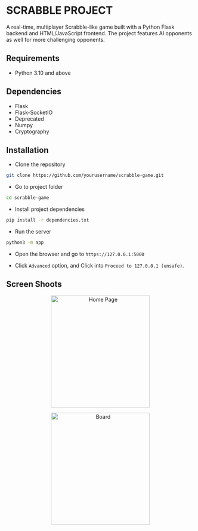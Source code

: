# SCRABBLE PROJECT
A real-time, multiplayer Scrabble-like game built with a Python Flask backend and HTML/JavaScript frontend. The project features AI opponents as well for more challenging opponents.

## Requirements

* Python 3.10 and above

## Dependencies

* Flask
* Flask-SocketIO
* Deprecated
* Numpy
* Cryptography

## Installation

* Clone the repository
```bash
git clone https://github.com/yourusername/scrabble-game.git
```

* Go to project folder
```bash
cd scrabble-game
```

* Install project dependencies
```bash
pip install -r dependencies.txt
```

* Run the server
```bash
python3 -m app
```

* Open the browser and go to ```https://127.0.0.1:5000```

* Click ```Advanced``` option, and Click into ```Proceed to 127.0.0.1 (unsafe)```.

## Screen Shoots

<p style="text-align:center;">
<img src="screenshoots/ss01.png" width="265" height="300" alt="Home Page" />
</p>

<p style="text-align:center;">
<img src="screenshoots/ss03.png" width="265" height="300" alt="Board" />
</p>
